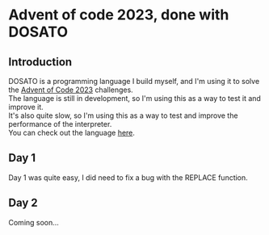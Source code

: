 # Advent of code 2023, done with DOSATO

## Introduction

DOSATO is a programming language I build myself, and I'm using it to solve the [Advent of Code 2023](https://adventofcode.com/2023) challenges. <br>
The language is still in development, so I'm using this as a way to test it and improve it. <br>
It's also quite slow, so I'm using this as a way to test and improve the performance of the interpreter.<br>
You can check out the language [here](https://github.com/Robotnik08/Dosato).

## Day 1

Day 1 was quite easy, I did need to fix a bug with the REPLACE function. <br>

## Day 2

Coming soon...